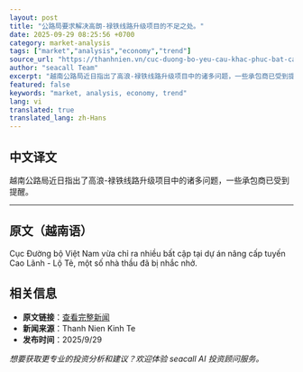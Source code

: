 ```yaml
---
layout: post
title: "公路局要求解决高朗-禄铁线路升级项目的不足之处。"
date: 2025-09-29 08:25:56 +0700
category: market-analysis
tags: ["market","analysis","economy","trend"]
source_url: "https://thanhnien.vn/cuc-duong-bo-yeu-cau-khac-phuc-bat-cap-du-an-nang-cap-tuyen-cao-lanh-lo-te-185250929131717719.htm"
author: "seacall Team"
excerpt: "越南公路局近日指出了高浪-禄铁线路升级项目中的诸多问题，一些承包商已受到提醒。..."
featured: false
keywords: "market, analysis, economy, trend"
lang: vi
translated: true
translated_lang: zh-Hans
---
```


## 中文译文

越南公路局近日指出了高浪-禄铁线路升级项目中的诸多问题，一些承包商已受到提醒。

---

## 原文（越南语）

Cục Đường bộ Việt Nam vừa chỉ ra nhiều bất cập tại dự &aacute;n n&acirc;ng cấp tuyến Cao L&atilde;nh - Lộ Tẻ, một số nh&agrave; thầu đ&atilde; bị nhắc nhở.

## 相关信息

- **原文链接**：[查看完整新闻](https://thanhnien.vn/cuc-duong-bo-yeu-cau-khac-phuc-bat-cap-du-an-nang-cap-tuyen-cao-lanh-lo-te-185250929131717719.htm)
- **新闻来源**：Thanh Nien Kinh Te
- **发布时间**：2025/9/29

*想要获取更专业的投资分析和建议？欢迎体验 seacall AI 投资顾问服务。*